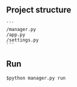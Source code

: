 ## Project structure
    ```
    /manager.py
    /app.py
    /settings.py
    ```
    
    
## Run
    $python manager.py run
    
